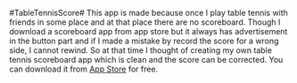 #TableTennisScore#
This app is made because once I play table tennis with friends in some place and at that place there are no scoreboard. Though I download a scoreboard app from app store but it always has advertisement in the button part and if I made a mistake by record the score for a wrong side, I cannot rewind.  So at that time I thought of creating my own table tennis scoreboard app which is clean and the score can be corrected.
You can download it from [App Store](https://itunes.apple.com/jp/app/simple-table-tennis-scoreboard/id1341384517?mt=8) for free.
